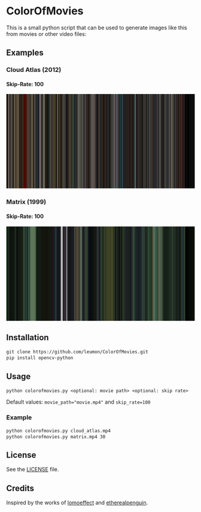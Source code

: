# ColorOfMovies
This is a small python script that can be used to generate images like this from movies or other video files:
## Examples
### Cloud Atlas (2012)
#### Skip-Rate: 100
![](/example/color_of_cloud_atlas_100.jpg)

### Matrix (1999)
#### Skip-Rate: 100
![](/example/color_of_matrix_100.jpg)

## Installation
```
git clone https://github.com/leumon/ColorOfMovies.git
pip install opencv-python
```

## Usage
```
python colorofmovies.py <optional: movie path> <optional: skip rate>
```
Default values:
`movie_path="movie.mp4"` and `skip_rate=100`

### Example
```
python colorofmovies.py cloud_atlas.mp4
python colorofmovies.py matrix.mp4 30
```

## License
See the [LICENSE](LICENSE) file.

## Credits
Inspired by the works of [lomoeffect](https://www.reddit.com/user/lomoeffect/) and [etherealpenguin](https://www.reddit.com/user/etherealpenguin/).
